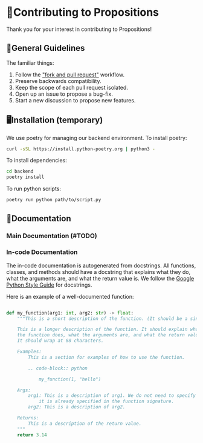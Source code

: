 <h1>🚀Contributing to Propositions</h1>

Thank you for your interest in contributing to Propositions!

<h2>📄General Guidelines</h2>

The familiar things:

1. Follow the ["fork and pull request"](https://docs.github.com/en/get-started/exploring-projects-on-github/contributing-to-a-project) workflow.
2. Preserve backwards compatibility.
3. Keep the scope of each pull request isolated.
4. Open up an issue to propose a bug-fix.
5. Start a new discussion to propose new features.

<h2>🖥️Installation (temporary)</h2>
We use poetry for managing our backend environment. To install poetry:

```bash
curl -sSL https://install.python-poetry.org | python3 -
```

To install dependencies:

```bash
cd backend
poetry install
```

To run python scripts:

```bash
poetry run python path/to/script.py
```
<!-- <h2>🧩What Can I Work On?</h2> -->


<h2>📖Documentation</h2>
<h3>Main Documentation (#TODO)</h3>

<h3>In-code Documentation</h3>

The in-code documentation is autogenerated from docstrings. All functions, classes, and methods should have a docstring that explains what they do, what the arguments are, and what the return value is. We follow the [Google Python Style Guide](https://google.github.io/styleguide/pyguide.html#38-comments-and-docstrings) for docstrings.

Here is an example of a well-documented function:

```python

def my_function(arg1: int, arg2: str) -> float:
    """This is a short description of the function. (It should be a single sentence.)

    This is a longer description of the function. It should explain what
    the function does, what the arguments are, and what the return value is.
    It should wrap at 88 characters.

    Examples:
        This is a section for examples of how to use the function.

        .. code-block:: python

            my_function(1, "hello")

    Args:
        arg1: This is a description of arg1. We do not need to specify the type since
            it is already specified in the function signature.
        arg2: This is a description of arg2.

    Returns:
        This is a description of the return value.
    """
    return 3.14
```